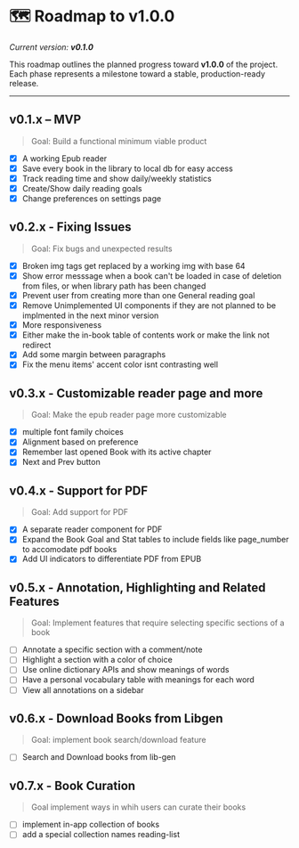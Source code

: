 # 🗺️ Roadmap to v1.0.0

_Current version: **v0.1.0**_

This roadmap outlines the planned progress toward **v1.0.0** of the project.  
Each phase represents a milestone toward a stable, production-ready release.

---

## v0.1.x – MVP

> Goal: Build a functional minimum viable product

- [x] A working Epub reader
- [x] Save every book in the library to local db for easy access
- [x] Track reading time and show daily/weekly statistics
- [x] Create/Show daily reading goals
- [x] Change preferences on settings page

## v0.2.x - Fixing Issues

> Goal: Fix bugs and unexpected results

- [x] Broken img tags get replaced by a working img with base 64
- [x] Show error messsage when a book can't be loaded in case of deletion from files, or when library path has been changed
- [x] Prevent user from creating more than one General reading goal
- [x] Remove Unimplemented UI components if they are not planned to be implmented in the next minor version
- [x] More responsiveness
- [x] Either make the in-book table of contents work or make the link not redirect
- [x] Add some margin between paragraphs
- [x] Fix the menu items' accent color isnt contrasting well

## v0.3.x - Customizable reader page and more

> Goal: Make the epub reader page more customizable

- [x] multiple font family choices
- [x] Alignment based on preference
- [x] Remember last opened Book with its active chapter
- [x] Next and Prev button

## v0.4.x - Support for PDF

> Goal: Add support for PDF

- [x] A separate reader component for PDF
- [x] Expand the Book Goal and Stat tables to include fields like page_number to accomodate pdf books
- [x] Add UI indicators to differentiate PDF from EPUB

## v0.5.x - Annotation, Highlighting and Related Features

> Goal: Implement features that require selecting specific sections of a book

- [ ] Annotate a specific section with a comment/note
- [ ] Highlight a section with a color of choice
- [ ] Use online dictionary APIs and show meanings of words
- [ ] Have a personal vocabulary table with meanings for each word
- [ ] View all annotations on a sidebar

## v0.6.x - Download Books from Libgen

> Goal: implement book search/download feature

- [ ] Search and Download books from lib-gen

## v0.7.x - Book Curation

> Goal implement ways in whih users can curate their books

- [ ] implement in-app collection of books
- [ ] add a special collection names reading-list
